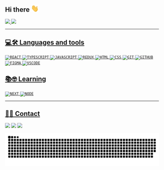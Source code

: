 <h2> Hi there <img src="https://github.com/LeonardoYz/LeonardoYz/blob/main/assets/Hi.gif" width="25"></h2>

<div>
  <a href="https://github.com/guilhermebarrosdev">
  <img height="180em" src="https://github-readme-stats.vercel.app/api?username=guilhermebarrosdev&show_icons=true&theme=dark&include_all_commits=true&count_private=true&hide=issues,contribs"/>
  <img height="180em" src="https://github-readme-stats.vercel.app/api/top-langs/?username=guilhermebarrosdev&layout=compact&langs_count=6&theme=dark&exclude_repo=WildBeast-Origamid,Bikcraft-Origamid,FlexBlog-Origamid,animations-transition-dio,Brafe---Layout-1,Brafe---Layout-2,Brafe---Layout-3,home-instagram-dio,background-text-css3,portfolio,interface-netflix-dio,pokedex-js,Css-SASS,MenuHamburguerMobile,ProjetoJogoDaVelha,jogo-da-velha-dio,requisitando-api-dio,animais-fantasticos"/>
</div>
<hr>
  <h2>💻🛠 Languages and tools</h2>
<code><img height="40" width="40" src="https://cdn.jsdelivr.net/gh/devicons/devicon/icons/react/react-original.svg" alt="REACT" title="REACT/REACT NATIVE"></code>
<code><img height="40" width="40" src="https://cdn.jsdelivr.net/gh/devicons/devicon/icons/typescript/typescript-original.svg" alt="TYPESCRIPT" title="TYPESCRIPT"></code>
<code><img height="40" width="40" src="https://cdn.jsdelivr.net/gh/devicons/devicon/icons/javascript/javascript-original.svg" alt="JAVASCRIPT" title="JAVASCRIPT"></code>
<code><img height="40" width="40" src="https://cdn.jsdelivr.net/gh/devicons/devicon/icons/redux/redux-original.svg" alt="REDUX" title="REDUX" /></code>
<code><img height="40" width="40" src="https://cdn.jsdelivr.net/gh/devicons/devicon/icons/html5/html5-original.svg" alt="HTML" title="HTML"></code>
<code><img height="40" width="40" src="https://cdn.jsdelivr.net/gh/devicons/devicon/icons/css3/css3-original.svg" alt="CSS" title="CSS"></code>
<code><img height="40" width="40" src="https://cdn.jsdelivr.net/gh/devicons/devicon/icons/git/git-original.svg" alt="GIT" title="GIT"></code>
<code><img height="40" width="40" src="https://cdn.jsdelivr.net/gh/devicons/devicon/icons/github/github-original.svg" alt="GITHUB" title="GITHUB"></code>
<code><img height="40" width="40" src="https://cdn.jsdelivr.net/gh/devicons/devicon/icons/figma/figma-original.svg" alt="FIGMA" title="FIGMA"></code>
<code><img height="35" width="35" src="https://cdn.jsdelivr.net/gh/devicons/devicon/icons/vscode/vscode-original.svg" alt="VSCODE" title="VSCODE"></code>
  <br>
  <h2>📚🤓 Learning</h2>
  <code><img height="40" width="40" src="https://cdn.jsdelivr.net/gh/devicons/devicon/icons/nextjs/nextjs-original.svg" alt="NEXT" title="NEXT"></code>
  <code><img height="40" width="40" src="https://cdn.jsdelivr.net/gh/devicons/devicon/icons/nodejs/nodejs-original.svg" alt="NODE" title="NODE"></code>
<br>
<hr>
<div>
  <h2>💬📱 Contact</h2>
   <a href="https://www.linkedin.com/in/guilhermebarros9/" target="_blank"><img src="https://img.shields.io/badge/LinkedIn-0077B5?style=for-the-badge&logo=linkedin&logoColor=white"></a>
   <a href="mailto:wingui3@gmail.com" target="_blank"><img src="https://img.shields.io/badge/Gmail-D14836?style=for-the-badge&logo=gmail&logoColor=white"></a>
   <a href="https://api.whatsapp.com/send?phone=5519982970535&text=Ol%C3%A1%20Guilherme%2C%20" target="_blank"><img src="https://img.shields.io/badge/WhatsApp-25D366?style=for-the-badge&logo=whatsapp&logoColor=white"></a>
 
 ![Snake animation](https://github.com/guilhermebarrosdev/guilhermebarrosdev/blob/output/github-contribution-grid-snake.svg)
</div>
